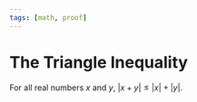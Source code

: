 ```yaml
---
tags: [math, proof]
---
```


# The Triangle Inequality

For all real numbers $x$ and $y$, $|x + y| \le |x| + |y|$.
